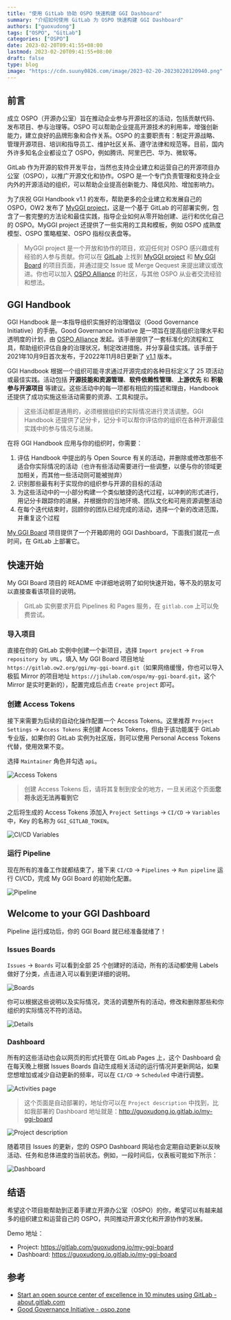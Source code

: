 ```yaml
---
title: "使用 GitLab 协助 OSPO 快速构建 GGI Dashboard"
summary: "介绍如何使用 GitLab 为 OSPO 快速构建 GGI Dashboard"
authors: ["guoxudong"]
tags: ["OSPO", "GitLab"]
categories: ["OSPO"]
date: 2023-02-20T09:41:55+08:00
lastmod: 2023-02-20T09:41:55+08:00
draft: false
type: blog
image: "https://cdn.suuny0826.com/image/2023-02-20-20230220120940.png"
---
```

## 前言

成立 OSPO（开源办公室）旨在推动企业参与开源社区的活动，包括贡献代码、发布项目、参与治理等。OSPO 可以帮助企业提高开源技术的利用率，增强创新能力，建立良好的品牌形象和合作关系。OSPO 的主要职责有：制定开源战略、管理开源项目、培训和指导员工、维护社区关系、遵守法律和规范等。目前，国内外许多知名企业都设立了 OSPO，例如腾讯、阿里巴巴、华为、微软等。

GitLab 作为开源的软件开发平台，当然也支持企业建立和运营自己的开源项目办公室（OSPO），以推广开源文化和协作。OSPO 是一个专门负责管理和支持企业内外的开源活动的组织，可以帮助企业提高创新能力、降低风险、增加影响力。

为了庆祝 GGI Handbook v1.1 的发布，帮助更多的企业建立和发展自己的 OSPO，OW2 发布了 [MyGGI project](https://gitlab.ow2.org/ggi/my-ggi-board)，这是一个基于 GitLab 的可部署实例，包含了一套完整的方法论和最佳实践，指导企业如何从零开始创建、运行和优化自己的 OSPO。MyGGI project 还提供了一些实用的工具和模板，例如 OSPO 成熟度模型、OSPO 策略框架、OSPO 指标仪表盘等。

> MyGGI project 是一个开放和协作的项目，欢迎任何对 OSPO 感兴趣或有经验的人参与贡献。你可以在 [GitLab](https://gitlab.ow2.org/) 上找到 [MyGGI project](https://gitlab.ow2.org/ggi/ggi) 和 [My GGI Board](https://gitlab.ow2.org/ggi/my-ggi-board) 的项目页面，并通过提交 Issue 或 Merge Qequest 来提出建议或改进。你也可以加入 [OSPO Alliance](https://ospo.zone/) 的社区，与其他 OSPO 从业者交流经验和想法。

## GGI Handbook

GGI Handbook 是一本指导组织实施好的治理倡议（Good Governance Initiative）的手册。Good Governance Initiative 是一项旨在提高组织治理水平和透明度的计划，由 [OSPO Alliance](https://ospo.zone/) 发起。该手册提供了一套标准化的流程和工具，帮助组织评估自身的治理状况，制定改进措施，并分享最佳实践。该手册于2021年10月9日首次发布，于2022年11月8日更新了 [v1.1](https://ospo.zone/docs/ggi_handbook_v1.1.pdf) 版本。

GGI Handbook 根据一个组织可能寻求通过开源完成的各种目标定义了 25 项活动或最佳实践。活动包括 **开源技能和资源管理**、**软件依赖性管理**、**上游优先** 和 **积极参与开源项目** 等建议。这些活动中的每一项都有相应的描述和理由，Handbook 还提供了成功实施这些活动需要的资源、工具和提示。

> 这些活动都是通用的，必须根据组织的实际情况进行灵活调整。GGI Handbook 还提供了记分卡，记分卡可以帮你评估你的组织在各种开源最佳实践中的参与情况与进展。

在将 GGI Handbook 应用与你的组织时，你需要：

1. 评估 Handbook 中提出的与 Open Source 有关的活动，并删除或修改那些不适合你实际情况的活动（也许有些活动需要进行一些调整，以便与你的领域更加相关，而其他一些活动则可能被抛弃）
2. 识别那些最有利于实现你的组织参与开源的目标的活动
3. 为这些活动中的一小部分构建一个类似敏捷的迭代过程，以冲刺的形式进行，用记分卡跟踪你的进展，并根据你的当地环境、团队文化和可用资源调整活动
4. 在每个迭代结束时，回顾你的团队已经完成的活动，选择一个新的改进范围，并重复这个过程

[My GGI Board](https://gitlab.ow2.org/ggi/my-ggi-board) 项目提供了一个开箱即用的 GGI Dashboard，下面我们就花一点时间，在 GitLab 上部署它。

## 快速开始

My GGI Board 项目的 README 中详细地说明了如何快速开始，等不及的朋友可以直接查看该项目的说明。

> GitLab 实例要求开启 Pipelines 和 Pages 服务，在 `gitlab.com` 上可以免费尝试。

### 导入项目

直接在你的 GitLab 实例中创建一个新项目，选择 `Import project` -> `From repository by URL`，填入 My GGI Board 项目地址 `https://gitlab.ow2.org/ggi/my-ggi-board.git`（如果网络缓慢，你也可以导入极狐 Mirror 的项目地址 `https://jihulab.com/ospo/my-ggi-board.git`，这个 Mirror 是实时更新的），配置完成后点击 `Create project` 即可。

### 创建 Access Tokens

接下来需要为后续的自动化操作配置一个 Access Tokens。这里推荐 `Project Settings` -> `Access Tokens` 来创建 Access Tokens，但由于该功能属于 GitLab 专业版，如果你的 GitLab 实例为社区版，则可以使用 Personal Access Tokens 代替，使用效果不变。

选择 `Maintainer` 角色并勾选 `api`。

![Access Tokens](https://cdn.suuny0826.com/image/2023-02-20-20230220111550.png)

> 创建 Access Tokens 后，请将其复制到安全的地方，一旦关闭这个页面**您将永远无法再看到它**

之后将生成的 Access Tokens 添加入 `Project Settings` -> `CI/CD` -> `Variables` 中，Key 的名称为 `GGI_GITLAB_TOKEN`。

![CI/CD Variables](https://cdn.suuny0826.com/image/2023-02-20-20230220112020.png)

### 运行 Pipeline

现在所有的准备工作就都结束了，接下来 `CI/CD` -> `Pipelines` -> `Run pipeline` 运行 CI/CD，完成 My GGI Board 的初始化配置。

![Pipeline](https://cdn.suuny0826.com/image/2023-02-20-20230220112358.png)

## Welcome to your GGI Dashboard

Pipeline 运行成功后，你的 GGI Board 就已经准备就绪了！

### Issues Boards

`Issues` -> `Boards` 可以看到全部 25 个创建好的活动，所有的活动都使用 Labels 做好了分类，点击进入可以看到更详细的说明。

![Boards](https://cdn.suuny0826.com/image/2023-02-20-20230220113008.png)

你可以根据这些说明以及实际情况，灵活的调整所有的活动，修改和删除那些和你组织的实际情况不符的活动。

![Details](https://cdn.suuny0826.com/image/2023-02-20-20230220113218.png)

### Dashboard

所有的这些活动也会以网页的形式托管在 GitLab Pages 上，这个 Dashboard 会在每天晚上根据 Issues Boards 自动生成相关活动的运行情况并更新网站，如果您想增加或减少自动更新的频率，可以在 `CI/CD` -> `Scheduled` 中进行调整。

![Activities page](https://cdn.suuny0826.com/image/2023-02-20-20230220115012.png)

> 这个页面是自动部署的，地址你可以在 `Project description` 中找到，比如我部署的 Dashboard 地址就是：<http://guoxudong.io.gitlab.io/my-ggi-board>

![Project description](https://cdn.suuny0826.com/image/2023-02-20-20230220115252.png)

随着项目 Issues 的更新，您的 OSPO Dashboard 网站也会定期自动更新以反映活动、任务和总体进度的当前状态。例如，一段时间后，仪表板可能如下所示：

![Dashboard](https://cdn.suuny0826.com/image/2023-02-20-20230220115120.png)

## 结语

希望这个项目能帮助到正着手建立开源办公室（OSPO）的你，希望可以有越来越多的组织建立和运营自己的 OSPO，共同推动开源文化和开源协作的发展。

Demo 地址：

- Project: <https://gitlab.com/guoxudong.io/my-ggi-board>
- Dashboard: <https://guoxudong.io.gitlab.io/my-ggi-board>

## 参考

- [Start an open source center of excellence in 10 minutes using GitLab - about.gitlab.com](https://about.gitlab.com/blog/2023/01/30/how-start-ospo-ten-minutes-using-gitlab/)
- [Good Governance Initiative - ospo.zone](https://ospo.zone/ggi/)
